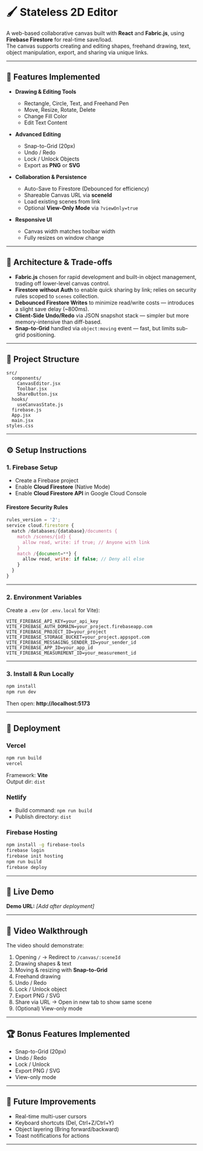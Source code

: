 # 🖌️ Stateless 2D Editor

A web-based collaborative canvas built with **React** and **Fabric.js**, using **Firebase Firestore** for real-time save/load.  
The canvas supports creating and editing shapes, freehand drawing, text, object manipulation, export, and sharing via unique links.

---

## 📌 Features Implemented

- **Drawing & Editing Tools**
  - Rectangle, Circle, Text, and Freehand Pen
  - Move, Resize, Rotate, Delete
  - Change Fill Color
  - Edit Text Content

- **Advanced Editing**
  - Snap-to-Grid (20px)
  - Undo / Redo
  - Lock / Unlock Objects
  - Export as **PNG** or **SVG**

- **Collaboration & Persistence**
  - Auto-Save to Firestore (Debounced for efficiency)
  - Shareable Canvas URL via **sceneId**
  - Load existing scenes from link
  - Optional **View-Only Mode** via `?viewOnly=true`

- **Responsive UI**
  - Canvas width matches toolbar width
  - Fully resizes on window change

---

## 🧠 Architecture & Trade-offs

- **Fabric.js** chosen for rapid development and built-in object management, trading off lower-level canvas control.
- **Firestore without Auth** to enable quick sharing by link; relies on security rules scoped to `scenes` collection.
- **Debounced Firestore Writes** to minimize read/write costs — introduces a slight save delay (~800ms).
- **Client-Side Undo/Redo** via JSON snapshot stack — simpler but more memory-intensive than diff-based.
- **Snap-to-Grid** handled via `object:moving` event — fast, but limits sub-grid positioning.

---

## 📂 Project Structure

```
src/
  components/
    CanvasEditor.jsx
    Toolbar.jsx
    ShareButton.jsx
  hooks/
    useCanvasState.js
  firebase.js
  App.jsx
  main.jsx
styles.css
```

---

## ⚙️ Setup Instructions

### 1. Firebase Setup
- Create a Firebase project
- Enable **Cloud Firestore** (Native Mode)
- Enable **Cloud Firestore API** in Google Cloud Console

#### Firestore Security Rules
```javascript
rules_version = '2';
service cloud.firestore {
  match /databases/{database}/documents {
    match /scenes/{id} {
      allow read, write: if true; // Anyone with link
    }
    match /{document=**} {
      allow read, write: if false; // Deny all else
    }
  }
}
```

---

### 2. Environment Variables

Create a `.env` (or `.env.local` for Vite):

```
VITE_FIREBASE_API_KEY=your_api_key
VITE_FIREBASE_AUTH_DOMAIN=your_project.firebaseapp.com
VITE_FIREBASE_PROJECT_ID=your_project
VITE_FIREBASE_STORAGE_BUCKET=your_project.appspot.com
VITE_FIREBASE_MESSAGING_SENDER_ID=your_sender_id
VITE_FIREBASE_APP_ID=your_app_id
VITE_FIREBASE_MEASUREMENT_ID=your_measurement_id
```

---

### 3. Install & Run Locally

```bash
npm install
npm run dev
```
Then open: **http://localhost:5173**

---

## 🚀 Deployment

### **Vercel**
```bash
npm run build
vercel
```
Framework: **Vite**  
Output dir: `dist`

### **Netlify**
- Build command: `npm run build`
- Publish directory: `dist`

### **Firebase Hosting**
```bash
npm install -g firebase-tools
firebase login
firebase init hosting
npm run build
firebase deploy
```

---

## 🔗 Live Demo
**Demo URL:** _[Add after deployment]_

---

## 🎥 Video Walkthrough

The video should demonstrate:
1. Opening `/` → Redirect to `/canvas/:sceneId`
2. Drawing shapes & text
3. Moving & resizing with **Snap-to-Grid**
4. Freehand drawing
5. Undo / Redo
6. Lock / Unlock object
7. Export PNG / SVG
8. Share via URL → Open in new tab to show same scene
9. (Optional) View-only mode

---

## 🏆 Bonus Features Implemented
- Snap-to-Grid (20px)
- Undo / Redo
- Lock / Unlock
- Export PNG / SVG
- View-only mode

---

## 🔮 Future Improvements
- Real-time multi-user cursors
- Keyboard shortcuts (Del, Ctrl+Z/Ctrl+Y)
- Object layering (Bring forward/backward)
- Toast notifications for actions

---

